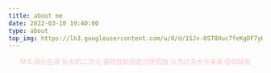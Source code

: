 ```yaml
---
title: about me
date: 2022-03-10 19:40:00
type: about
top_img: https://lh3.googleusercontent.com/u/0/d/1SJv-0ST8Huc7feKgDF7yHnzm-vS-m46u
---
```



<center>
<font face='' color=pink size=2>

M.E.硕士在读
长大的二次元
喜欢独处但是讨厌孤独 
认为过去大于未来
信仰缺失
</font></center>
